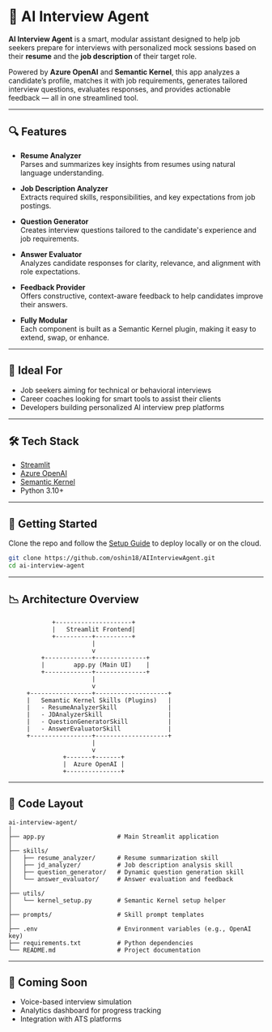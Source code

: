 # 🧠 AI Interview Agent

**AI Interview Agent** is a smart, modular assistant designed to help job seekers prepare for interviews with personalized mock sessions based on their **resume** and the **job description** of their target role.

Powered by **Azure OpenAI** and **Semantic Kernel**, this app analyzes a candidate’s profile, matches it with job requirements, generates tailored interview questions, evaluates responses, and provides actionable feedback — all in one streamlined tool.

---

## 🔍 Features

- **Resume Analyzer**  
  Parses and summarizes key insights from resumes using natural language understanding.

- **Job Description Analyzer**  
  Extracts required skills, responsibilities, and key expectations from job postings.

- **Question Generator**  
  Creates interview questions tailored to the candidate's experience and job requirements.

- **Answer Evaluator**  
  Analyzes candidate responses for clarity, relevance, and alignment with role expectations.

- **Feedback Provider**  
  Offers constructive, context-aware feedback to help candidates improve their answers.

- **Fully Modular**  
  Each component is built as a Semantic Kernel plugin, making it easy to extend, swap, or enhance.

---

## 💼 Ideal For

- Job seekers aiming for technical or behavioral interviews  
- Career coaches looking for smart tools to assist their clients  
- Developers building personalized AI interview prep platforms

---

## 🛠️ Tech Stack

- [Streamlit](https://streamlit.io/)  
- [Azure OpenAI](https://azure.microsoft.com/en-us/products/cognitive-services/openai-service/)  
- [Semantic Kernel](https://github.com/microsoft/semantic-kernel)  
- Python 3.10+

---

## 🚀 Getting Started

Clone the repo and follow the [Setup Guide](#) to deploy locally or on the cloud.

```bash
git clone https://github.com/oshin18/AIInterviewAgent.git
cd ai-interview-agent
```

---

## 📉 Architecture Overview

```plaintext
            +---------------------+
            |   Streamlit Frontend|
            +----------+----------+
                       |
                       v
         +-------------+--------------+
         |        app.py (Main UI)    |
         +-------------+--------------+
                       |
                       v
     +-----------------+--------------------+
     |   Semantic Kernel Skills (Plugins)   |
     |   - ResumeAnalyzerSkill              |
     |   - JDAnalyzerSkill                  |
     |   - QuestionGeneratorSkill           |
     |   - AnswerEvaluatorSkill             |
     +-----------------+--------------------+
                       |
                       v
               +-------+-------+
               |  Azure OpenAI |
               +---------------+
```

---

## 📂 Code Layout

```plaintext
ai-interview-agent/
│
├── app.py                    # Main Streamlit application
│
├── skills/
│   ├── resume_analyzer/      # Resume summarization skill
│   ├── jd_analyzer/          # Job description analysis skill
│   ├── question_generator/   # Dynamic question generation skill
│   └── answer_evaluator/     # Answer evaluation and feedback
│
├── utils/
│   └── kernel_setup.py       # Semantic Kernel setup helper
│
├── prompts/                  # Skill prompt templates
│
├── .env                      # Environment variables (e.g., OpenAI key)
├── requirements.txt          # Python dependencies
└── README.md                 # Project documentation
```

---

## 📀 Coming Soon

- Voice-based interview simulation  
- Analytics dashboard for progress tracking  
- Integration with ATS platforms

